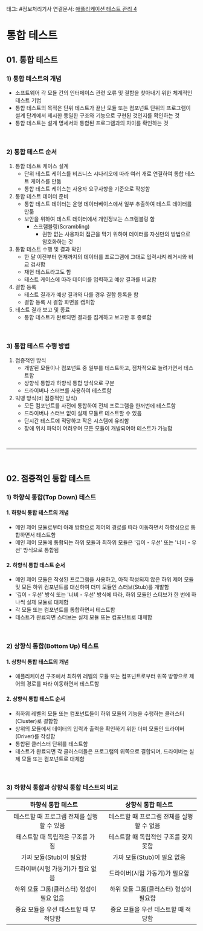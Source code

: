 태그: #정보처리기사 
연결문서: [애플리케이션 테스트 관리 4](애플리케이션%20테스트%20관리%204.md)

# 통합 테스트

## 01. 통합 테스트

### 1) 통합 테스트의 개념
- 소프트웨어 각 모듈 간의 인터페이스 관련 오류 및 결함을 찾아내기 위한 체계적인 테스트 기법
- 통합 테스트의 목적은 단위 테스트가 끝난 모듈 또는 컴포넌트 단위의 프로그램이 설계 단계에서 제시한 동일한 구조와 기능으로 구현된 것인지를 확인하는 것
- 통합 테스트는 설계 명세서와 통합된 프로그램과의 차이를 확인하는 것

<br>

### 2) 통합 테스트 순서
1. 통합 테스트 케이스 설계
    - 단위 테스트 케이스를 비즈니스 시나리오에 따라 여러 개로 연결하여 통합 테스트 케이스를 만듦
    - 통합 테스트 케이스는 사용자 요구사항을 기준으로 작성함
2. 통합 테스트 데이터 준비
    - 통합 테스트 데이터는 운영 데이터베이스에서 일부 추출하여 테스트 데이터를 만듦
    - 보안을 위하여 테스트 데이터에서 개인정보는 스크램블링 함
        - 스크램블링(Scrambling)
            - 권한 없는 사용자의 접근을 막기 위하여 데이터를 자신만의 방법으로 암호화하는 것
3. 통합 테스트 수행 및 결과 확인
    - 한 달 이전부터 현재까지의 데이터를 프로그램에 그대로 입력시켜 레거시와 비교 검사함
    - 재현 테스트라고도 함
    - 테스트 케이스에 따라 데이터를 입력하고 예상 결과를 비교함
4. 결함 등록
    - 테스트 결과가 예상 결과와 다를 경우 결함 등록을 함
    - 결함 등록 시 결함 화면을 캡처함
5. 테스트 결과 보고 및 종료
    - 통합 테스트가 완료되면 결과를 집계하고 보고한 후 종료함

<br>

### 3) 통합 테스트 수행 방법
1. 점증적인 방식
    - 개발된 모듈이나 컴포넌트 중 일부를 테스트하고, 점차적으로 늘려가면서 테스트함
    - 상향식 통합과 하향식 통합 방식으로 구분
    - 드라이버나 스터브를 사용하여 테스트함
2. 빅뱅 방식(비 점증적인 방식)
    - 모든 컴포넌트를 사전에 통합하여 전체 프로그램을 한꺼번에 테스트함
    - 드라이버나 스터브 없이 실제 모듈르 테스트할 수 있음
    - 단시간 테스트에 적당하고 작은 시스템에 유리함
    - 장애 위치 파악이 어려우며 모든 모듈이 개발되어야 테스트가 가능함

<br>

---

<br>

## 02. 점증적인 통합 테스트

### 1) 하향식 통합(Top Down) 테스트

#### 1. 하향식 통합 테스트의 개념
- 메인 제어 모듈로부터 아래 방향으로 제어의 경로를 따라 이동하면서 하향싱으로 통합하면서 테스트함
- 메인 제어 모듈에 통합되는 하위 모듈과 최하위 모듈은 '깊이 - 우선' 또는 '너비 - 우선' 방식으로 통합됨

#### 2. 하향식 통합 테스트 순서
- 메인 제어 모듈은 작성된 프로그램을 사용하고, 아직 작성되지 않은 하위 제어 모듈 및 모든 하위 컴포넌트를 대신하여 더미 모듈인 스터브(Stub)를 개발함
- '깊이 - 우선' 방식 또는 '너비 - 우선' 방식에 따라, 하위 모듈인 스터브가 한 번에 하나씩 실제 모듈로 대체함
- 각 모듈 또는 컴포넌트를 통합하면서 테스트함
- 테스트가 완료되면 스터브는 실제 모듈 또는 컴포넌트로 대체함

<br>

### 2) 상향식 통합(Bottom Up) 테스트

#### 1. 상향식 통합 테스트의 개념
- 애플리케이션 구조에서 최하위 레벨의 모듈 또는 컴포넌트로부터 위쪽 방향으로 제어의 경로를 따라 이동하면서 테스트함

#### 2. 상향식 통합 테스트 순서
- 최하위 레벨의 모듈 또는 컴포넌트들이 하위 모듈의 기능을 수행하는 클러스터(Cluster)로 결합함
- 상위의 모듈에서 데이터의 입력과 출력을 확인하기 위한 더미 모듈인 드라이버(Driver)를 작성함
- 통합된 클러스터 단위를 테스트함
- 테스트가 완료되면 각 클러스터들은 프로그램의 위쪽으로 결합되며, 드라이버는 실제 모듈 또는 컴포넌트로 대체함

<br>

### 3) 하향식 통합과 상향식 통합 테스트의 비교

| &nbsp;&nbsp;하향식 통합 테스트&nbsp;&nbsp; | &nbsp;&nbsp;상향식 통합 테스트&nbsp;&nbsp; |
|:-:|:-:|
| &nbsp;&nbsp;테스트할 때 프로그램 전체를 실행할 수 있음&nbsp;&nbsp; | &nbsp;&nbsp;테스트할 때 프로그램 전체를 실행할 수 없음&nbsp;&nbsp; |
| &nbsp;&nbsp;테스트할 때 독립적은 구조를 가짐&nbsp;&nbsp; | &nbsp;&nbsp;테스트할 때 독립적인 구조를 갖지 못함&nbsp;&nbsp; |
| &nbsp;&nbsp;가짜 모듈(Stub)이 필요함&nbsp;&nbsp; | &nbsp;&nbsp;가짜 모듈(Stub)이 필요 없음&nbsp;&nbsp; |
| &nbsp;&nbsp;드라이버(시험 가동기)가 필요 없음&nbsp;&nbsp; | &nbsp;&nbsp;드라이버(시험 가동기)가 필요함&nbsp;&nbsp; |
| &nbsp;&nbsp;하위 모듈 그룹(클러스터) 형성이 필요 없음&nbsp;&nbsp; | &nbsp;&nbsp;하위 모듈 그룹(클러스터) 형성이 필요함&nbsp;&nbsp; |
| &nbsp;&nbsp;중요 모듈을 우선 테스트할 때 부적당함&nbsp;&nbsp; | &nbsp;&nbsp;중요 모듈을 우선 테스트할 때 적당함&nbsp;&nbsp; |
